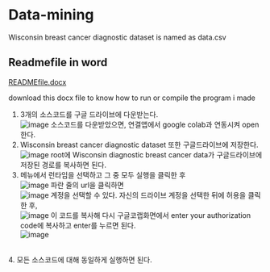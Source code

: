 # Data-mining

Wisconsin breast cancer diagnostic dataset is named as data.csv


Readmefile in word
--------
[READMEfile.docx](https://github.com/9B8DY6/Data-mining/files/4845358/READMEfile.docx)

download this docx file to know how to run or compile the program i made

1. 3개의 소스코드를 구글 드라이브에 다운받는다.</br> 
![image](https://user-images.githubusercontent.com/67573223/86079872-807d2000-bacc-11ea-9fdb-01c1c3b8fcf6.png)
소스코드를 다운받았으면, 연결앱에서 google colab과 연동시켜 open한다.</br> 
2.	Wisconsin breast cancer diagnostic dataset 또한 구글드라이브에 저장한다.</br> 
![image](https://user-images.githubusercontent.com/67573223/86079888-87a42e00-bacc-11ea-8fd8-24ef20c1d7f4.png)
root에 Wisconsin diagnostic breast cancer data가 구글드라이브에 저장된 경로를 복사하면 된다.</br> 
3. 메뉴에서 런타임을 선택하고 그 중 모두 실행을 클릭한 후</br> 
![image](https://user-images.githubusercontent.com/67573223/86079894-8d017880-bacc-11ea-9764-7f05b34bf4d2.png)
파란 줄의 url을 클릭하면</br> 
![image](https://user-images.githubusercontent.com/67573223/86079910-912d9600-bacc-11ea-96bd-ca10e5235d0e.png)
계정을 선택할 수 있다. 자신의 드라이브 계정을 선택한 뒤에 허용을 클릭한 후,</br> 
![image](https://user-images.githubusercontent.com/67573223/86079919-95f24a00-bacc-11ea-9443-ece230ec27d5.png)
이 코드를 복사해 다시 구글코랩화면에서 enter your authorization code에 복사하고 enter를 누르면 된다.</br> 
![image](https://user-images.githubusercontent.com/67573223/86079924-9ab6fe00-bacc-11ea-8a03-79079a6924b1.png)
</br> 
4.	모든 소스코드에 대해 동일하게 실행하면 된다.
